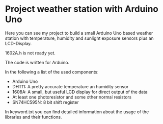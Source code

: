 # Project weather station with Arduino Uno

Here you can see my project to build a small Arduino Uno based weather station with temperature, humidity and sunlight exposure sensors plus an LCD-Display.

1602A.h is not ready yet.

The code is written for Arduino.

In the following a list of the used components:
  - Arduino Uno
  - DHT11: A pretty accurate temperature an humidity sensor
  - 1608A: A small, but useful LCD display for direct output of the data
  - At least one photoresistor and some other normal resistors
  - SN74HC595N: 8 bit shift register
  
In keyword.txt you can find detailed information about the usage of the libraries and their functions.
